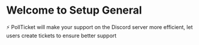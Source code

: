 # Welcome to Setup General

⚡️ PollTicket will make your support on the Discord server more efficient, let users create tickets to ensure better support<br>
